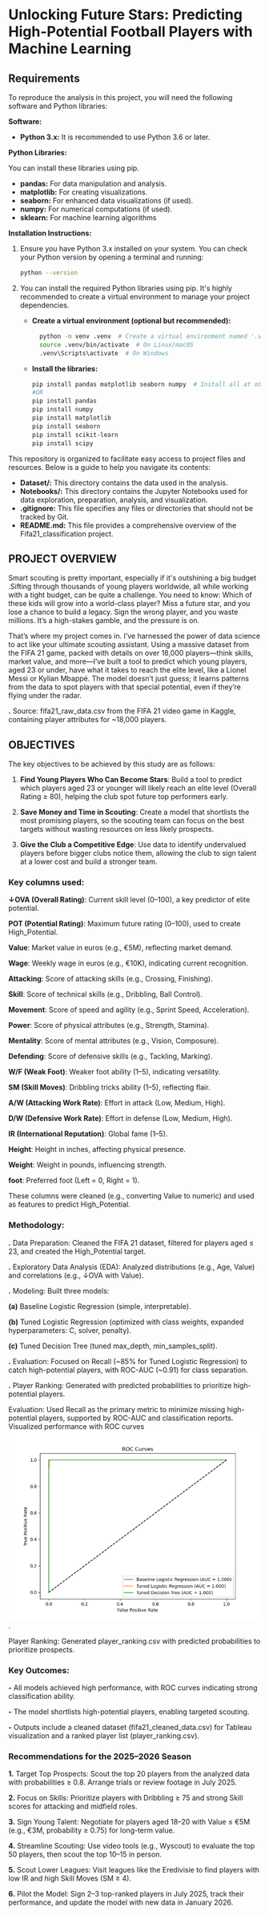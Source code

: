# Unlocking Future Stars: Predicting High-Potential Football Players with Machine Learning
##   Requirements

To reproduce the analysis in this project, you will need the following software and Python libraries:

**Software:**

* **Python 3.x:** It is recommended to use Python 3.6 or later.

**Python Libraries:**

You can install these libraries using pip.

* **pandas:** For data manipulation and analysis.
* **matplotlib:** For creating visualizations.
* **seaborn:** For enhanced data visualizations (if used).
* **numpy:** For numerical computations (if used).
* **sklearn:** For machine learning algorithms

**Installation Instructions:**

1.  Ensure you have Python 3.x installed on your system. You can check your Python version by opening a terminal and running:

    ```bash
    python --version
    ```

2.  You can install the required Python libraries using pip. It's highly recommended to create a virtual environment to manage your project dependencies.

    * **Create a virtual environment (optional but recommended):**
      ```bash
        python -m venv .venv  # Create a virtual environment named '.venv'
        source .venv/bin/activate  # On Linux/macOS
        .venv\Scripts\activate  # On Windows
        ```

    * **Install the libraries:**

        ```bash
        pip install pandas matplotlib seaborn numpy  # Install all at once
        #OR
        pip install pandas
        pip install numpy
        pip install matplotlib
        pip install seaborn
        pip install scikit-learn
        pip install scipy
        ```

This repository is organized to facilitate easy access to project files and resources. Below is a guide to help you navigate its contents:

* **Dataset/:** This directory contains the data used in the analysis. 
* **Notebooks/:** This directory contains the Jupyter Notebooks used for data exploration, preparation, analysis, and visualization.
* **.gitignore:** This file specifies any files or directories that should not be tracked by Git.
* **README.md:** This file provides a comprehensive overview of the Fifa21_classification project.

## PROJECT OVERVIEW

Smart scouting is pretty important, especially if it's outshining a big budget .Sifting through thousands of young players worldwide, all while working with a tight budget, can be quite a challenge. You need to know: Which of these kids will grow into a world-class player? Miss a future star, and you lose a chance to build a legacy. Sign the wrong player, and you waste millions. It’s a high-stakes gamble, and the pressure is on.

That’s where my project comes in. I’ve harnessed the power of data science to act like your ultimate scouting assistant. Using a massive dataset from the FIFA 21 game, packed with details on over 18,000 players—think skills, market value, and more—I’ve built a tool to predict which young players, aged 23 or under, have what it takes to reach the elite level, like a Lionel Messi or Kylian Mbappé. The model doesn’t just guess; it learns patterns from the data to spot players with that special potential, even if they’re flying under the radar. 

**.** Source: fifa21_raw_data.csv from the FIFA 21 video game in Kaggle, containing player attributes for ~18,000 players.

##  OBJECTIVES

The key objectives to be achieved by this study are as follows:

1. **Find Young Players Who Can Become Stars**: Build a tool to predict which players aged 23 or younger will likely reach an elite level (Overall Rating ≥ 80), helping the club spot future top performers early.

2. **Save Money and Time in Scouting**: Create a model that shortlists the most promising players, so the scouting team can focus on the best targets without wasting resources on less likely prospects.

3. **Give the Club a Competitive Edge**: Use data to identify undervalued players before bigger clubs notice them, allowing the club to sign talent at a lower cost and build a stronger team.

### Key columns used:
**↓OVA (Overall Rating)**: Current skill level (0–100), a key predictor of elite potential.

**POT (Potential Rating)**: Maximum future rating (0–100), used to create High_Potential.

**Value**: Market value in euros (e.g., €5M), reflecting market demand.

**Wage**: Weekly wage in euros (e.g., €10K), indicating current recognition.

**Attacking**: Score of attacking skills (e.g., Crossing, Finishing).

**Skill**: Score of technical skills (e.g., Dribbling, Ball Control).

**Movement**: Score of speed and agility (e.g., Sprint Speed, Acceleration).

**Power**: Score of physical attributes (e.g., Strength, Stamina).

**Mentality**: Score of mental attributes (e.g., Vision, Composure).

**Defending**: Score of defensive skills (e.g., Tackling, Marking).

**W/F (Weak Foot)**: Weaker foot ability (1–5), indicating versatility.

**SM (Skill Moves)**: Dribbling tricks ability (1–5), reflecting flair.

**A/W (Attacking Work Rate)**: Effort in attack (Low, Medium, High).

**D/W (Defensive Work Rate)**: Effort in defense (Low, Medium, High).

**IR (International Reputation)**: Global fame (1–5).

**Height**: Height in inches, affecting physical presence.

**Weight**: Weight in pounds, influencing strength.

**foot**: Preferred foot (Left = 0, Right = 1).

These columns were cleaned (e.g., converting Value to numeric) and used as features to predict High_Potential.

### Methodology:
**.** Data Preparation: Cleaned the FIFA 21 dataset, filtered for players aged ≤ 23, and created the High_Potential target.

**.** Exploratory Data Analysis (EDA): Analyzed distributions (e.g., Age, Value) and correlations (e.g., ↓OVA with Value).

**.** Modeling: Built three models:

**(a)** Baseline Logistic Regression (simple, interpretable).

**(b)** Tuned Logistic Regression (optimized with class weights, expanded hyperparameters: C, solver, penalty).

**(c)** Tuned Decision Tree (tuned max_depth, min_samples_split).

**.** Evaluation: Focused on Recall (~85% for Tuned Logistic Regression) to catch high-potential players, with ROC-AUC (~0.91) for class separation.

**.** Player Ranking: Generated with predicted probabilities to prioritize high-potential players.

Evaluation: Used Recall as the primary metric to minimize missing high-potential players, supported by ROC-AUC and classification reports. Visualized performance with ROC curves![ROC Curves for Model Performance](roc_curves.png).

Player Ranking: Generated player_ranking.csv with predicted probabilities to prioritize prospects.

### Key Outcomes:

**-** All models achieved high performance, with ROC curves indicating strong classification ability.

**-** The model shortlists high-potential players, enabling targeted scouting.

**-** Outputs include a cleaned dataset (fifa21_cleaned_data.csv) for Tableau visualization and a ranked player list (player_ranking.csv).

### Recommendations for the 2025–2026 Season

**1.** Target Top Prospects: Scout the top 20 players from the analyzed data with probabilities ≥ 0.8. Arrange trials or review footage in July 2025.

**2.** Focus on Skills: Prioritize players with Dribbling ≥ 75 and strong Skill scores for attacking and midfield roles.

**3.** Sign Young Talent: Negotiate for players aged 18–20 with Value ≤ €5M (e.g., €3M, probability ≥ 0.75) for long-term value.

**4.** Streamline Scouting: Use video tools (e.g., Wyscout) to evaluate the top 50 players, then scout the top 10–15 in person.

**5.** Scout Lower Leagues: Visit leagues like the Eredivisie to find players with low IR and high Skill Moves (SM ≥ 4).

**6.** Pilot the Model: Sign 2–3 top-ranked players in July 2025, track their performance, and update the model with new data in January 2026.






